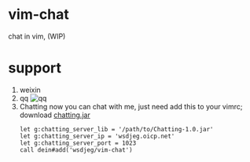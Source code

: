 # vim-chat
chat in vim, (WIP)

# support
1. weixin
2. qq
![qq](https://raw.githubusercontent.com/wsdjeg/DotFiles/master/pic/Vim-QQ.png)
3. Chatting
    now you can chat with me, just need add this to your vimrc; download [chatting.jar](https://github.com/wsdjeg/Chatting/files/603505/Chatting.zip)
    ```viml
    let g:chatting_server_lib = '/path/to/Chatting-1.0.jar'
    let g:chatting_server_ip = 'wsdjeg.oicp.net'
    let g:chatting_server_port = 1023
    call dein#add('wsdjeg/vim-chat')
    ```
